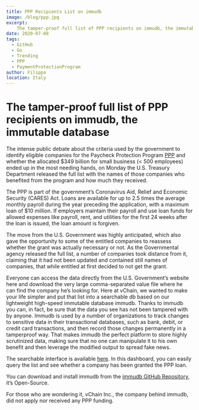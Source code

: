 ```yaml
---
title: PPP Recipients List on immudb
image: /blog/ppp.jpg
excerpt:
    The tamper-proof full list of PPP recipients on immudb, the immutable database.
date: 2020-07-08
tags:
  - GitHub
  - Go
  - Trending
  - PPP
  - PaymentProtectionProgram
author: Filippo
location: Italy
---
```


# The tamper-proof full list of PPP recipients on immudb, the immutable database

The intense public debate about the criteria used by the government to identify eligible companies for the Paycheck Protection Program [PPP](https://www.sba.gov/funding-programs/loans/coronavirus-relief-options/paycheck-protection-program) and whether the allocated $349 billion for small business (< 500 employees) ended up in the most needing hands, on Monday the U.S. Treasury Department released the full list with the names of those companies who benefited from the program and how much they received.

The PPP is part of the government’s Coronavirus Aid, Relief and Economic Security (CARES) Act. Loans are available for up to 2.5 times the average monthly payroll during the year preceding the application, with a maximum loan of $10 million. If employers maintain their payroll and use loan funds for allowed expenses like payroll, rent, and utilities for the first 24 weeks after the loan is issued, the loan amount is forgiven.

The move from the U.S. Government was highly anticipated, which also gave the opportunity to some of the entitled companies to reassess whether the grant was actually necessary or not. As the Governmental agency released the full list, a number of companies took distance from it, claiming that it had not been updated and contained still names of companies, that while entitled at first decided to not get the grant.

Everyone can access the data directly from the U.S. Government’s website here and download the very large comma-separated value file where he can find the company he’s looking for. Here at vChain, we wanted to make your life simpler and put that list into a searchable db based on our lightweight high-speed immutable database immudb. Thanks to immudb you can, in fact, be sure that the data you see has not been tampered with by anyone. Immudb is used by a number of organizations to track changes to sensitive data in their transactional databases, such as bank, debit, or credit card transactions, and then record those changes permanently in a tamperproof way. That makes immudb the perfect platform to store highly scrutinized data, making sure that no one can manipulate it to his own benefit and then leverage the modified output to spread fake news.

The searchable interface is available [here](https://ppp.immudb.io/). In this dashboard, you can easily query the list and see whether a company has been granted the PPP loan.

You can download and install immudb from the [immudb GitHub Repository](https://github.com/codenotary/immudb), it’s Open-Source.

For those who are wondering it, vChain Inc., the company behind immudb, did not apply nor received any PPP funding.
